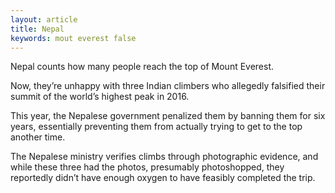 ```yaml
---
layout: article
title: Nepal
keywords: mout everest false
---
```


Nepal counts how many people reach the top of Mount Everest.

Now, they’re unhappy with three Indian climbers who allegedly falsified their summit of the world’s highest peak in 2016.

This year, the Nepalese government penalized them by banning them for six years, essentially preventing them from actually trying to get to the top another time.

The Nepalese ministry verifies climbs through photographic evidence, and while these three had the photos, presumably photoshopped, they reportedly didn’t have enough oxygen to have feasibly completed the trip.
